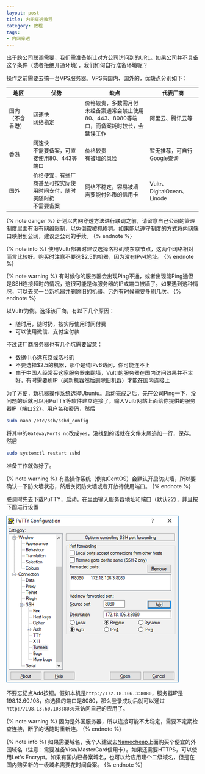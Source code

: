```yaml
---
layout: post
title: 内网穿透教程
category: 教程
tags: 
- 内网穿透
---
```

出于跨公司联调需要，我们需准备能让对方公司访问到的URL。如果公司并不具备这个条件（或者拒绝开通环境），我们如何自行准备环境呢？

<!-- more -->

操作之前需要去搞一台VPS服务器。VPS有国内、国外的，优缺点分别如下：

| 地区           | 优势              | 缺点                | 代表厂商
|----------------|-------------------|--------------------------------------------------------|----------------------
| 国内（不含香港） | 网速快<br>网络稳定  | 价格较贵，多数需月付<br>未经备案通常会禁止使用80、443、8080等端口，而备案耗时较长，会延误工作  | 阿里云、腾讯云等
| 香港           | 网速快<br>不需要备案，可直接使用80、443等端口 | 价格较贵<br>有被墙的风险 | 暂无推荐，可自行Google查询
| 国外           | 价格便宜，有些厂商甚至可按实际使用时间支付，随时买随时扔<br>不需要备案 | 网络不稳定，容易被墙<br>需要能付外币的信用卡  | Vultr、DigitalOcean、Linode

{% note danger %}
计划以内网穿透方法进行联调之前，请留意自己公司的管理制度里面有没有网络限制，以免倒霉被抓挨罚。如果能以遵守制度的方式将内网端口映射到公网，建议走公司的手续。
{% endnote %}

{% note info %}
使用Vultr部署时建议选择洛杉矶或东京节点，这两个网络相对而言比较好。购买时注意不要选$2.5的机器，因为没有IPv4地址。
{% endnote %}

{% note warning %}
有时候你的服务器会出现Ping不通，或者出现能Ping通但是SSH连接超时的情况，这很可能是你服务器的IP或端口被墙了。如果遇到这种情况，可以去买一台新机器并删除旧的机器。另外有时候需要多刷几次。
{% endnote %}

以Vultr为例。选择该厂商，有以下几个原因：

* 随时用，随时扔，按实际使用时间付费
* 可以使用微信、支付宝付款

不过该厂商服务器也有几个坑需要留意：

* 数据中心选东京或洛杉矶
* 不要选择$2.5的机器，那个是纯IPv6访问，你可能连不上
* 由于中国人经常买这家服务器来翻墙，Vultr的服务器在国内访问效果并不太好，有时需要刷IP（买新机器然后删除旧机器）才能在国内连接上

为了方便，新机器操作系统选择Ubuntu。启动完成之后，先在公司Ping一下，没问题的话就可以用PuTTY等软件建立连接了。输入Vultr网站上面给你提供的服务器IP（端口22）、用户名和密码，然后

```bash
sudo nano /etc/ssh/sshd_config
```

将其中的`GatewayPorts no`改成`yes`，没找到的话就在文件末尾追加一行，保存。然后

```bash
sudo systemctl restart sshd
```

准备工作就做好了。

{% note warning %}
有些操作系统（例如CentOS）会默认开启防火墙，所以要确认一下防火墙状态，然后关闭防火墙或者开放待使用端口。
{% endnote %}

联调时先去下载PuTTY，启动，在里面输入服务器地址和端口（默认22），并且按下图进行设置

![PuTTY设置](/img/2018-07-14-cross-company-debug/putty-tunnel.png)

不要忘记点Add按钮。假如本机是`http://172.18.106.3:8080`，服务器IP是198.13.60.108，你选择的端口是8080，那么登录成功后就可以通过`http://198.13.60.108:8080`来访问自己的应用了。

{% note warning %}
因为是外国服务器，所以连接可能不太稳定，需要不定期检查连接，断了的话随时重新连。
{% endnote %}

{% note info %}
如果需要域名，我个人建议去[Namecheap](https://namecheap.com)上面购买个便宜的外国域名（注意：需要准备Visa/MasterCard信用卡）。如果还需要HTTPS，可以使用Let's Encrypt。如果有国内已备案域名，也可以给应用建个二级域名，但是在国内购买新的一级域名需要花时间备案。
{% endnote %}

